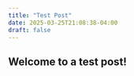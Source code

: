 ```yaml
---
title: "Test Post"
date: 2025-03-25T21:08:38-04:00
draft: false
---
```

## Welcome to a test post!
